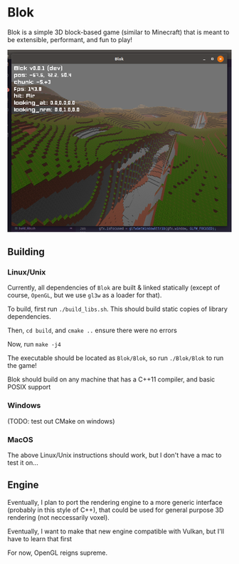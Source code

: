 # Blok

Blok is a simple 3D block-based game (similar to Minecraft) that is meant to be extensible, performant, and fun to play!

![Screen Shot 0](./screenshots/SS0.png)


## Building

### Linux/Unix

Currently, all dependencies of `Blok` are built & linked statically (except of course, `OpenGL`, but we use `gl3w` as a loader for that).

To build, first run `./build_libs.sh`. This should build static copies of library dependencies. 

Then, `cd build`, and `cmake ..` ensure there were no errors

Now, run `make -j4`

The executable should be located as `Blok/Blok`, so run `./Blok/Blok` to run the game!

Blok should build on any machine that has a C++11 compiler, and basic POSIX support

### Windows

(TODO: test out CMake on windows)

### MacOS

The above Linux/Unix instructions should work, but I don't have a mac to test it on...


## Engine

Eventually, I plan to port the rendering engine to a more generic interface (probably in this style of C++), that could be used for general purpose 3D rendering (not neccessarily voxel).

Eventually, I want to make that new engine compatible with Vulkan, but I'll have to learn that first

For now, OpenGL reigns supreme.


